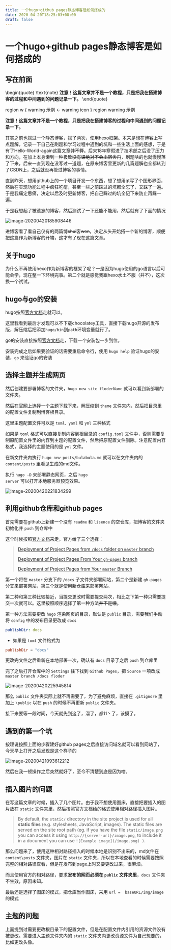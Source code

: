 ```yaml
---
title: 一个hugo+github pages静态博客是如何搭成的
date: 2020-04-20T18:25:03+08:00
draft: false
---
```


# 一个hugo+github pages静态博客是如何搭成的

## 写在前面

\begin{quote}
\text{note}
**注意！这篇文章并不是一个教程，只是把我在搭建博客的过程和中间遇到的问题记录一下。**
\end{quote}

region w { warning 示例 
← warning icon
} region warning 示例

**注意！这篇文章并不是一个教程，只是把我在搭建博客的过程和中间遇到的问题记录一下。**

其实之前也搭过一个静态博客，搭了两次，使用hexo框架。本来是想在博客上写点题解，记录一下自己在刷题和学习过程中遇到的坑和一些生活上面的感想，于是有了Hello-World-again这篇文章~~并不算~~。后来18年寒假进了技术部之后没了压力和方向，在加上本身懒到一种极致~~没有课绝对不会出宿舍门~~，刷题啥的也就慢慢落了下来，后来一直到现在没写过一道题，在原来博客里更新的几篇题解也全都转到了CSDN上，之后就没再管过博客的事情。

直到昨天，想用github上的一个项目开发一个东西，想了想用qt写了个图形界面，然后在实现功能过程中疯狂吃瘪，甚至一些之前踩过的坑都全忘了，又踩了一遍。于是我痛定思痛，决定以后及时更新博客，把自己踩过的坑全记下来防止再踩一遍。

于是我想起了被遗忘的博客，然后测试了一下还能不能用，然后就有了下面的情况

![image-20200420185908446](https://masterenlu.github.io/blogSite/img/image-20200420185908446.png)

进博客看了看自己仅有的两篇博~~shui~~客~~wen~~，决定从头开始搭一个新的博客，顺便把这篇作为新博客的开端，这才有了现在这篇文章。

## 关于hugo

为什么不再使用hexo作为新博客的框架了呢？一是因为hugo使用的go语言以后可能会学，现在整一下环境完事。第二个就是感觉我跟hexo水土不服（并不），这次换一个试试。

## hugo与go的安装

hugo按照[官方文档](https://gohugo.io/getting-started/installing)走就可以。

这里我看到最后才发现可以不下载chocolatey工具，直接下载hugo开源的发布版，解压缩后把添加<code>hugo/bin</code>到<code>path</code>环境变量就行了。

go的安装直接按照[官方文档](https://golang.org/doc/install)走，下载一个安装包一步到位。

安装完成之后如果要验证的话需要重启命令行，使用 `hugo help` 验证hugo的安装，`go` 来验证go的安装

## 选择主题并生成网页

然后创建要部署博客的文件夹，`hugo new site floderName` 就可以看到新部署的文件夹。

然后在[官网](https://themes.gohugo.io)上选择一个主题下载下来，解压缩到 `theme` 文件夹内，然后把目录里的配置文件复制到博客根目录。

这里主题配置文件可以是 `toml、yaml` 和 `yml` 三种格式

如果是 `toml` 格式可以直接复制内容到根目录的 `config.toml` 文件中，否则需要复制原配置文件里的内容到主题的配置文件，然后把原配置文件删除。注意配置内容格式，我选择的主题使用的是 `yml` 文件。

在新文件夹内执行 `hugo new posts/bulabula.md` 就可以在文件夹内的 `content/posts` 里看见生成的md文件。

执行 <code>hugo -D</code> 来部署静态网页，之后 <code>hugo server</code> 可以打开本地服务器预览效果。

![image-20200420221834299](https://masterenlu.github.io/blogSite/img/image-20200420221834299.png)

## 利用github仓库和github pages

首先需要在github上新建一个没有 `readme` 和 `lisence` 的空仓库，把博客的文件夹初始化并 `push` 到仓库中

这个时候按照[官方文档](https://gohugo.io/hosting-and-deployment/hosting-on-github/)来走，官方给了三个选择：

> [Deployment of Project Pages from `/docs` folder on `master` branch](https://gohugo.io/hosting-and-deployment/hosting-on-github/#deployment-of-project-pages-from-docs-folder-on-master-branch)
>
> [Deployment of Project Pages From Your `gh-pages` branch](https://gohugo.io/hosting-and-deployment/hosting-on-github/#deployment-of-project-pages-from-your-gh-pages-branch)
>
> [Deployment of Project Pages from Your `master` Branch](https://gohugo.io/hosting-and-deployment/hosting-on-github/#deployment-of-project-pages-from-your-master-branch)

第一个将在 `master` 分支下的 `/docs` 子文件夹部署网站，第二个是新建 `gh-pages` 分支来部署网站，第三个就是使用新仓库来部署网站。

第二种和第三种比较接近，当提交更改时需要提交两次，相比之下第一种只需要提交一次就可以。这里按照顺序选择了第一种方法~~并不是懒~~。

第一种方法需要更改 `hugo` 渲染网页的目录，默认是 `public` 目录，需要我们手动将 `config` 中的发布目录更改成 `docs`

```yml
publishDir: docs
```

* 如果是 `toml` 文件格式为

```toml
publishDir = "docs"
```

更改完文件之后重新在本地部署一次，确认有 `docs` 目录了之后 `push` 到仓库里

完了之后打开仓库中的 `Settings` 往下找到 `Github Pages`，把 `Source` 一项改成 `master branch /docs floder`

![image-20200420225945814](https://masterenlu.github.io/blogSite/img/image-20200420225945814.png)

那么 `public` 文件夹实际上就不再需要了，为了避免麻烦，直接在 `.gitignore` 里加上 `\public` 以在 `push` 的时候不再更新 `public` 文件夹。

接下来要等一段时间，今天就先到这了，溜了，都11丶了，该摸了。

## 遇到的第一个坑

按理说按照上面的步骤建好github pages之后直接访问域名就可以看到网站了，今天早上打开之后发现是这个样子的

![image-20200421093612212](https://masterenlu.github.io/blogSite/img/image-20200421093612212.png)

然后在我一顿操作之后突然就好了，至今不清楚到底是因为啥。

## 插入图片的问题

在写这篇文章的时候，插入了几个图片。由于我不想使用图床，直接把要插入的图片放在 `static` 文件夹里，然后按照官方文档给的格式使用相对路径插入图片。

> By default, the `static/` directory in the site project is used for all **static files** (e.g. stylesheets, JavaScript, images). The static files are served on the site root path (eg. if you have the file `static/image.png` you can access it using `http://{server-url}/image.png`, to include it in a document you can use `![Example image](/image.png) )`.

那么问题来了，使用这种相对路径插入的时候本地是识别不出来的，md文件在 `content\posts` 文件夹，图片在 `static` 文件夹，所以在本地查看的时候需要按照完整的相对路径查看，但是在发布到page上时又要更改过来，很麻烦。

而且使用官方的相对路径，要求**发布的网页必须在 `public` 文件夹里**，`docs` 文件夹不生效，原因未知。

最后还是选择了图床的模式，把仓库当作图床，采用 `url =  baseURL/img/image` 的模式

## 主题的问题

上面提到过需要更改根目录下的配置文件，但是在配置文件内引用的资源文件没有被更改。需要进入主题文件夹内的 `static` 文件夹内更改资源文件为自己想要的，比如更改头像。



